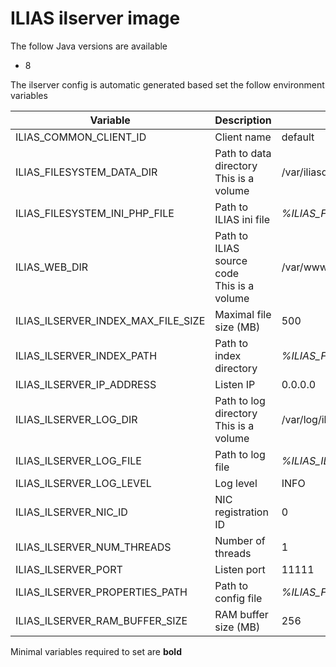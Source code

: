 # ILIAS ilserver image

The follow Java versions are available

- 8

The ilserver config is automatic generated based set the follow environment variables

| Variable | Description | Default value |
| -------- | ----------- | ------------- |
| ILIAS_COMMON_CLIENT_ID | Client name | default |
| ILIAS_FILESYSTEM_DATA_DIR | Path to data directory<br>This is a volume | /var/iliasdata |
| ILIAS_FILESYSTEM_INI_PHP_FILE | Path to ILIAS ini file | *%ILIAS_FILESYSTEM_DATA_DIR%*/ilias.ini.php |
| ILIAS_WEB_DIR | Path to ILIAS source code<br>This is a volume | /var/www/html |
| ILIAS_ILSERVER_INDEX_MAX_FILE_SIZE | Maximal file size (MB) | 500 |
| ILIAS_ILSERVER_INDEX_PATH | Path to index directory | *%ILIAS_FILESYSTEM_DATA_DIR%*/ilserver |
| ILIAS_ILSERVER_IP_ADDRESS | Listen IP | 0.0.0.0 |
| ILIAS_ILSERVER_LOG_DIR | Path to log directory<br>This is a volume | /var/log/ilserver |
| ILIAS_ILSERVER_LOG_FILE | Path to log file | *%ILIAS_ILSERVER_LOG_DIR%*/ilserver.log |
| ILIAS_ILSERVER_LOG_LEVEL | Log level | INFO |
| ILIAS_ILSERVER_NIC_ID | NIC registration ID | 0 |
| ILIAS_ILSERVER_NUM_THREADS | Number of threads | 1 |
| ILIAS_ILSERVER_PORT | Listen port | 11111 |
| ILIAS_ILSERVER_PROPERTIES_PATH | Path to config file | *%ILIAS_FILESYSTEM_DATA_DIR%*/ilserver.properties |
| ILIAS_ILSERVER_RAM_BUFFER_SIZE | RAM buffer size (MB) | 256 |

Minimal variables required to set are **bold**

